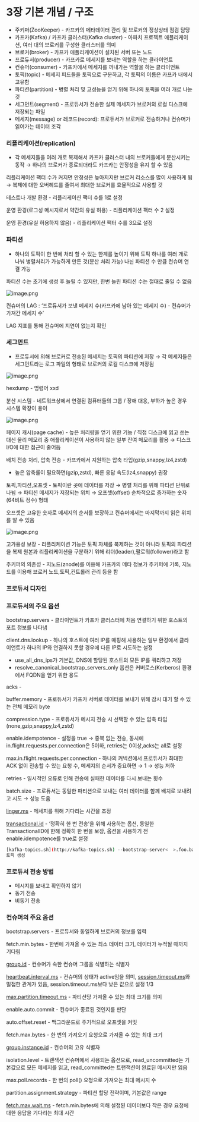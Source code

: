 # 3장 기본 개념 / 구조

- 주키퍼(ZooKeeper) - 카프카의 메타데이터 관리 및 브로커의 정상상태 점검 담당
- 카프카(Kafka) / 카프카 클러스터(Kafka cluster) - 아파치 프로젝트 애플리케이션, 여러 대의 브로커를 구성한 클러스터를 의미
- 브로커(broker) - 카프카 애플리케이션이 설치된 서버 또는 노드
- 프로듀서(producer) - 카프카로 메세지를 보내는 역할을 하는 클라이언트
- 컨슈머(consumer) - 카프카에서 메세지를 꺼내가는 역할을 하는 클라이언트
- 토픽(topic) - 메세지 피드들을 토픽으로 구분하고, 각 토픽의 이름은 카프카 내에서 고유함
- 파티션(partition) - 병렬 처리 및 고성능을 얻기 위해 하나의 토픽을 여러 개로 나눈 것
- 세그먼트(segment) - 프로듀서가 전송한 실제 메세지가 브로커의 로컬 디스크에 저장되는 파일
- 메세지(message) or 레코드(record): 프로듀서가 브로커로 전송하거나 컨슈머가 읽어가는 데이터 조각

### 리플리케이션(replication)

- 각 메세지들을 여러 개로 복제해서 카프카 클러스터 내의 브로커들에게 분산시키는 동작 → 하나의 브로커가 종료되더라도 카프카는 안정성을 유지 할 수 있음

리플리케이션 팩터 수가 커지면 안정성은 높아지지만 브로커 리소스를 많이 사용하게 됨 → 복제에 대한 오버헤드를 줄여서 최대한 브로커를 효율적으로 사용할 것 

테스트나 개발 환경 - 리플리케이션 팩터 수를 1로 설정

운영 환경(로그성 메시지로서 약간의 유실 허용) - 리플리케이션 팩터 수 2 설정

운영 환경(유실 허용하지 않음) - 리플리케이션 팩터 수를 3으로 설정

### 파티션

- 하나의 토픽이 한 번에 처리 할 수 있는 한계를 높이기 위해 토픽 하나를 여러 개로 나눠 병렬처리가 가능하게 만든 것(분산 처리 가능) 나뉜 파티션 수 만큼 컨슈머 연결 가능

파티션 수는 초기에 생성 후 늘릴 수 있지만, 한번 늘린 파티션 수는 절대로 줄일 수 없음

![image.png](image.png)

컨슈머의 LAG : ‘프로듀서가 보낸 메세지 수(카프카에 남아 있는 메세지 수) - 컨슈머가 가져간 메세지 수’

LAG 지표를 통해 컨슈머에 지연이 없는지 확인

### 세그먼트

- 프로듀서에 의해 브로커로 전송된 메세지는 토픽의 파티션에 저장 → 각 메세지들은 세그먼트라는 로그 파일의 형태로 브로커의 로컬 디스크에 저장됨

![image.png](image%201.png)

hexdump - 명령어 xxd

분산 시스템 - 네트워크상에서 연결된 컴퓨터들의 그룹 / 장애 대응, 부하가 높은 경우 시스템 확장이 용이

![image.png](image%202.png)

페이지 캐시(page cache) - 높은 처리량을 얻기 위한 기능 / 직접 디스크에 읽고 쓰는 대신 물리 메모리 중 애플리케이션이 사용하지 않는 일부 잔여 메모리를 활용 → 디스크 I/O에 대한 접근이 줄어듬

배치 전송 처리, 압축 전송 - 카프카에서 지원하는 압축 타입(gzip,snappy,lz4,zstd) 

- 높은 압축률이 필요하면(gzip,zstd), 빠른 응답 속도(lz4,snappy) 권장

토픽,파티션,오프셋 - 토픽이란 곳에 데이터를 저장 → 병렬 처리를 위해 파티션 단위로 나뉨 → 파티션 메세지가 저장되는 위치 → 오프셋(offset) 순차적으로 증가하는 숫자(64비트 정수) 형태

오프셋은 고유한 숫자로 메세지의 순서를 보장하고 컨슈머에서는 마지막까지 읽은 위치를 알 수 있음

![image.png](image%203.png)

고가용성 보장 - 리플리케이션 기능은 토픽 자체를 복제하는 것이 아니라 토픽의 파티션을 복제 원본과 리플리케이션을 구분하기 위해 리더(leader),팔로워(follower)라고 함

주키퍼의 의존성 - 지노드(znode)를 이용해 카프카의 메타 정보가 주키퍼에 기록, 지노드를 이용해 브로커 노드,토픽,컨트롤러 관리 등을 함

### 프로듀서 디자인

### 프로듀서의 주요 옵션

bootstrap.servers - 클라이언트가 카프카 클러스터에 처음 연결하기 위한 호스트의 포트 정보를 나타냄

client.dns.lookup - 하나의 호스트에 여러 IP를 매핑해 사용하는 일부 환경에서 클라이언트가 하나의 IP와 연결하지 못할 경우에 다른 IP로 시도하는 설정

- use_all_dns_ips가 기본값, DNS에 할당된 호스트의 모든 IP를 쿼리하고 저장
- resolve_canonical_bootstrap_servers_only 옵션은 커버로스(Kerberos) 환경에서 FQDN을 얻기 위한 용도

acks -

buffer.memory - 프로듀서가 카프카 서버로 데이터를 보내기 위해 잠시 대기 할 수 있는 전체 메모리 byte

compression.type - 프로듀서가 메시지 전송 시 선택할 수 있는 압축 타입(none,gzip,snappy,lz4,zstd)

enable.idempotence - 설정을 true → 중복 없는 전송, 동시에 in.flight.requests.per.connection은 5이하, retries는 0이상,acks는 all로 설정

max.in.flight.requests.per.connection - 하나의 커넥션에서 프로듀서가 최대한 ACK 없이 전송할 수 있는 요청 수, 메세지의 순서가 중요하면 → 1 → 성능 저하

retries - 일시적인 오류로 인해 전송에 실패한 데이터를 다시 보내는 횟수

batch.size - 프로듀서는 동일한 파티션으로 보내는 여러 데이터를 함께 배치로 보내려고 시도 → 성능 도움

[linger.ms](http://linger.ms) - 메세지를 위해 기다리는 시간을 조정

[transactional.id](http://transactional.id) - ‘정확히 한 번 전송’을 위해 사용하는 옵션, 동일한 TransactionalID에 한해 정확히 한 번을 보장, 옵션을 사용하기 전 enable.idempotence를 true로 설정

```bash
[kafka-topics.sh](http://kafka-topics.sh) --bootstrap-server<  >.foo.bar:9092 --create --topic <  > --partitions 1 --replication-factor 3
토픽 생성
```

### 프로듀서 전송 방법

- 메시지를 보내고 확인하지 않기
- 동기 전송
- 비동기 전송

### 컨슈머의 주요 옵션

bootstrap.servers - 프로듀서와 동일하게 브로커의 정보를 입력

fetch.min.bytes - 한번에 가져올 수 있는 최소 데이터 크기, 데이터가 누적될 때까지 기다림

[group.id](http://group.id) - 컨슈머가 속한 컨슈머 그룹을 식별하는 식별자

[heartbeat.interval.ms](http://heartbeat.interval.ms) - 컨슈머의 상태가 active임을 의미, [session.timeout.ms](http://session.timeout.ms)와 밀접한 관계가 있음, session.timeout.ms보다 낮은 값으로 설정 1/3

[max.partition.timeout.ms](http://max.partition.timeout.ms) - 파티션당 가져올 수 있는 최대 크기를 의미

enable.auto.commit - 컨슈머가 종료된 것인지를 판단

auto.offset.reset - 백그라운드로 주기적으로 오프셋을 커밋

fetch.max.bytes - 한 번의 가져오기 요청으로 가져올 수 있는 최대 크기

[group.instance.id](http://group.instance.id) - 컨슈머의 고유 식별자

isolation.level - 트랜잭션 컨슈머에서 사용되는 옵션으로, read_uncommitted는 기본값으로 모든 메세지를 읽고, read_committed는 트랜잭션이 완료된 메시지만 읽음

max.poll.records - 한 번의 poll() 요청으로 가져오는 최대 메시지 수

partition.assignment.strategy - 파티션 할당 전략이며, 기본값은 range

[fetch.max.wait.ms](http://fetch.max.wait.ms) - fetch.min.bytes에 의해 설정된 데이터보다 작은 경우 요청에 대한 응답을 기다리는 최대 시간